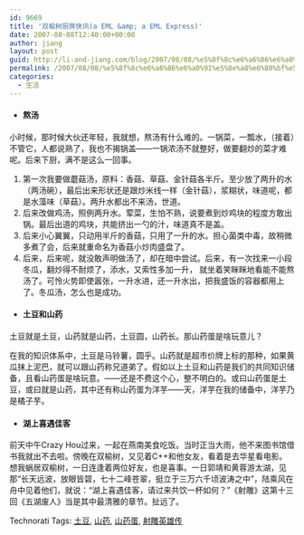 ```yaml
---
id: 9669
title: '双榆树厨房快讯(a EML &amp; a EML Express)'
date: 2007-08-08T12:40:00+00:00
author: jiang
layout: post
guid: http://li-and-jiang.com/blog/2007/08/08/%e5%8f%8c%e6%a6%86%e6%a0%91%e5%8e%a8%e6%88%bf%e5%bf%ab%e8%ae%afa-eml-a-eml-express/
permalink: /2007/08/08/%e5%8f%8c%e6%a6%86%e6%a0%91%e5%8e%a8%e6%88%bf%e5%bf%ab%e8%ae%afa-eml-a-eml-express/
categories:
  - 生活
---
```

  * #### 熬汤

小时候，那时候大伙还年轻，我就想，熬汤有什么难的。一锅菜，一瓢水，（接着）不管它，人都说熟了，我也不揭锅盖——一锅浓汤不就整好，做要翻炒的菜才难呢。后来下厨，满不是这么一回事。 

  1. 第一次我要做蘑菇汤，原料：香菇、草菇、金针菇各半斤。至少放了两升的水（两汤碗），最后出来形状还是跟炒米线一样（金针菇），浆糊状，味道呢，都是水藻味（草菇）。两升水都出不来汤，世道。 
  2. 后来改做鸡汤，照例两升水。荤菜，生怕不熟，说要煮到炒鸡块的程度方敢出锅。最后出道的鸡块，共能挤出一勺的汁，味道真不是盖。 
  3. 后来小心翼翼，只动用半斤的香菇，只用了一升的水。担心菌类中毒，故稍微多煮了会，后来就重命名为香菇小炒肉盛盘了。 
  4. 后来，后来呢，就没敢声明做汤了，却在暗中尝试。后来，有一次找来一小段冬瓜，翻炒得不耐烦了，添水，又索性多加一升， 就坐着笑眯眯地看能不能熬汤了。可怜火势即使嚣张，一升水进，还一升水出，把我盛饭的容器都用上了。冬瓜汤，怎么也是成功。

  * #### 土豆和山药

土豆就是土豆，山药就是山药，土豆圆，山药长。那山药蛋是啥玩意儿？ 

在我的知识体系中，土豆是马铃薯，圆乎。山药就是超市价牌上标的那种，如果黄瓜抹上泥巴，就可以跟山药称兄道弟了。假如以上土豆和山药是我们的共同知识储备，且看山药蛋是啥玩意。——还是不费这个心，整不明白的。或曰山药蛋是土豆，或曰就是山药，其中还有称山药蛋为洋芋——天，洋芋在我的储备中，洋芋乃是橘子芋。 

  * #### 湖上喜遇佳客

前天中午Crazy Hou过来，一起在燕南美食吃饭。当时正当大雨，他不来图书馆借书我就出不去啦。傍晚在双榆树，又见着C++和他女友，看着是去华星看电影。想我蜗居双榆树，一日连逢着两位好友，也是喜事。一日郭靖和黄蓉游太湖，见那“长天远波，放眼皆碧，七十二峰苍翠，挺立于三万六千顷波涛之中”，陆乘风在舟中见着他们，就说：“湖上喜遇佳客，请过来共饮一杯如何？”《射雕》这第十三回《五湖废人》当是其中最清雅的章节。扯远了。 

<div style="padding-right:0px;display:inline;padding-left:0px;padding-bottom:0px;margin:0px;padding-top:0px">
  Technorati Tags: <a href="http://technorati.com/tags/%e5%9c%9f%e8%b1%86" rel="tag">土豆</a>, <a href="http://technorati.com/tags/%e5%b1%b1%e8%8d%af" rel="tag">山药</a>, <a href="http://technorati.com/tags/%e5%b1%b1%e8%8d%af%e8%9b%8b" rel="tag">山药蛋</a>, <a href="http://technorati.com/tags/%e5%b0%84%e9%9b%95%e8%8b%b1%e9%9b%84%e4%bc%a0" rel="tag">射雕英雄传</a>
</div>